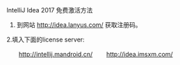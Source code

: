 IntelliJ Idea 2017 免费激活方法
1. 到网站 http://idea.lanyus.com/ 获取注册码。

2.填入下面的license server:

　　http://intellij.mandroid.cn/
　　http://idea.imsxm.com/
　　